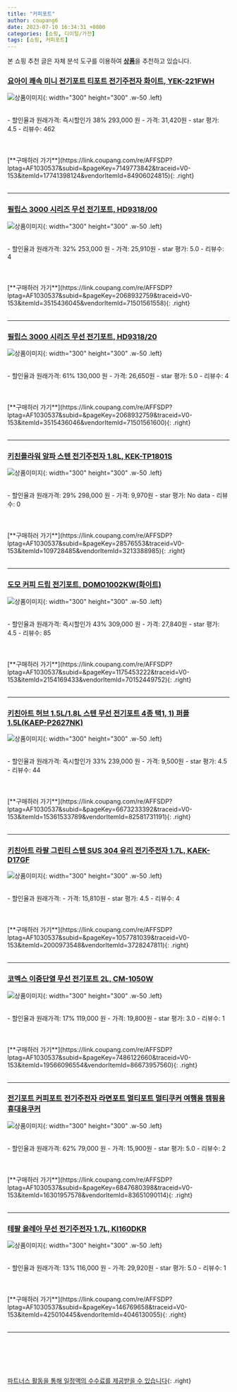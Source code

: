 ```yaml
---
title: "커피포트"
author: coupang6
date: 2023-07-10 16:34:31 +0800
categories: [쇼핑, 디이털/가전]
tags: [쇼핑, 커피포트]
---
```


본 쇼핑 추천 글은 자체 분석 도구를 이용하여 [**상품**](https://link.coupang.com/a/bao1ui)을 추천하고 있습니다.

### [요아이 쾌속 미니 전기포트 티포트 전기주전자 화이트, YEK-221FWH](https://link.coupang.com/re/AFFSDP?lptag=AF1030537&subid=&pageKey=7149773842&traceid=V0-153&itemId=17741398124&vendorItemId=84906024815)

![상품이미지](https://thumbnail7.coupangcdn.com/thumbnails/remote/230x230ex/image/retail/images/2415919149854278-da37102d-4095-47bf-b1c3-9442e8562de3.jpg){: width="300" height="300" .w-50 .left}


<br>
- 할인율과 원래가격: 즉시할인가 38%  293,000   원
- 가격: 31,420원
- star 평가: 4.5
- 리뷰수: 462
<br>
<br>
<br>
<br>
[**구매하러 가기**](https://link.coupang.com/re/AFFSDP?lptag=AF1030537&subid=&pageKey=7149773842&traceid=V0-153&itemId=17741398124&vendorItemId=84906024815){: .right}
<br>
<br>

---

### [필립스 3000 시리즈 무선 전기포트, HD9318/00](https://link.coupang.com/re/AFFSDP?lptag=AF1030537&subid=&pageKey=2068932759&traceid=V0-153&itemId=3515436045&vendorItemId=71501561558)

![상품이미지](https://thumbnail6.coupangcdn.com/thumbnails/remote/230x230ex/image/retail/images/2414698092178492-dd39ef0d-83ca-4d47-bba7-0a7cdd58f94b.jpg){: width="300" height="300" .w-50 .left}


<br>
- 할인율과 원래가격: 32%  253,000   원
- 가격: 25,910원
- star 평가: 5.0
- 리뷰수: 4
<br>
<br>
<br>
<br>
[**구매하러 가기**](https://link.coupang.com/re/AFFSDP?lptag=AF1030537&subid=&pageKey=2068932759&traceid=V0-153&itemId=3515436045&vendorItemId=71501561558){: .right}
<br>
<br>

---

### [필립스 3000 시리즈 무선 전기포트, HD9318/20](https://link.coupang.com/re/AFFSDP?lptag=AF1030537&subid=&pageKey=2068932759&traceid=V0-153&itemId=3515436046&vendorItemId=71501561600)

![상품이미지](https://thumbnail9.coupangcdn.com/thumbnails/remote/230x230ex/image/retail/images/550198729724681-d74616e4-4b66-415e-a649-9fb26a769bee.jpg){: width="300" height="300" .w-50 .left}


<br>
- 할인율과 원래가격: 61%  130,000   원
- 가격: 26,650원
- star 평가: 5.0
- 리뷰수: 4
<br>
<br>
<br>
<br>
[**구매하러 가기**](https://link.coupang.com/re/AFFSDP?lptag=AF1030537&subid=&pageKey=2068932759&traceid=V0-153&itemId=3515436046&vendorItemId=71501561600){: .right}
<br>
<br>

---

### [키친플라워 알파 스텐 전기주전자 1.8L, KEK-TP1801S](https://link.coupang.com/re/AFFSDP?lptag=AF1030537&subid=&pageKey=28576553&traceid=V0-153&itemId=109728485&vendorItemId=3213388985)

![상품이미지](https://thumbnail8.coupangcdn.com/thumbnails/remote/230x230ex/image/retail/images/1933785405510765-4c24c3ad-6bbb-4faa-80dc-141162c18625.jpg){: width="300" height="300" .w-50 .left}


<br>
- 할인율과 원래가격: 29%  298,000   원
- 가격: 9,970원
- star 평가: No data
- 리뷰수: 0
<br>
<br>
<br>
<br>
[**구매하러 가기**](https://link.coupang.com/re/AFFSDP?lptag=AF1030537&subid=&pageKey=28576553&traceid=V0-153&itemId=109728485&vendorItemId=3213388985){: .right}
<br>
<br>

---

### [도모 커피 드립 전기포트, DOMO1002KW(화이트)](https://link.coupang.com/re/AFFSDP?lptag=AF1030537&subid=&pageKey=1175453222&traceid=V0-153&itemId=2154169433&vendorItemId=70152449752)

![상품이미지](https://thumbnail7.coupangcdn.com/thumbnails/remote/230x230ex/image/retail/images/446272897079129-9eb7ca39-3e1a-4b6b-89d5-b67b27c18e35.jpg){: width="300" height="300" .w-50 .left}


<br>
- 할인율과 원래가격: 즉시할인가 43%  309,000   원
- 가격: 27,840원
- star 평가: 4.5
- 리뷰수: 85
<br>
<br>
<br>
<br>
[**구매하러 가기**](https://link.coupang.com/re/AFFSDP?lptag=AF1030537&subid=&pageKey=1175453222&traceid=V0-153&itemId=2154169433&vendorItemId=70152449752){: .right}
<br>
<br>

---

### [키친아트 허브 1.5L/1.8L 스텐 무선 전기포트 4종 택1, 1) 퍼플 1.5L(KAEP-P2627NK)](https://link.coupang.com/re/AFFSDP?lptag=AF1030537&subid=&pageKey=6673233392&traceid=V0-153&itemId=15361533789&vendorItemId=82581731191)

![상품이미지](https://thumbnail7.coupangcdn.com/thumbnails/remote/230x230ex/image/vendor_inventory/c601/2c5352a64d9e2fa1d37fb75de2a1716a7779f00302998d3081b4af21c675.jpg){: width="300" height="300" .w-50 .left}


<br>
- 할인율과 원래가격: 즉시할인가 33%  239,000   원
- 가격: 9,500원
- star 평가: 4.5
- 리뷰수: 44
<br>
<br>
<br>
<br>
[**구매하러 가기**](https://link.coupang.com/re/AFFSDP?lptag=AF1030537&subid=&pageKey=6673233392&traceid=V0-153&itemId=15361533789&vendorItemId=82581731191){: .right}
<br>
<br>

---

### [키친아트 라팔 그린티 스텐 SUS 304 유리 전기주전자 1.7L, KAEK-D17GF](https://link.coupang.com/re/AFFSDP?lptag=AF1030537&subid=&pageKey=1057781039&traceid=V0-153&itemId=2000973548&vendorItemId=3728247811)

![상품이미지](https://thumbnail10.coupangcdn.com/thumbnails/remote/230x230ex/image/retail/images/9117973862976589-a6fa0151-448b-45b3-865f-cb5792ff81f2.jpg){: width="300" height="300" .w-50 .left}


<br>
- 할인율과 원래가격: 
- 가격: 15,810원
- star 평가: 4.5
- 리뷰수: 4
<br>
<br>
<br>
<br>
[**구매하러 가기**](https://link.coupang.com/re/AFFSDP?lptag=AF1030537&subid=&pageKey=1057781039&traceid=V0-153&itemId=2000973548&vendorItemId=3728247811){: .right}
<br>
<br>

---

### [코멕스 이중단열 무선 전기포트 2L, CM-1050W](https://link.coupang.com/re/AFFSDP?lptag=AF1030537&subid=&pageKey=7486122660&traceid=V0-153&itemId=19566096554&vendorItemId=86673957560)

![상품이미지](https://thumbnail7.coupangcdn.com/thumbnails/remote/230x230ex/image/retail/images/2023/07/24/17/7/837db526-43b7-4d02-a110-9d74fe615dae.jpg){: width="300" height="300" .w-50 .left}


<br>
- 할인율과 원래가격: 17%  119,000   원
- 가격: 19,800원
- star 평가: 3.0
- 리뷰수: 1
<br>
<br>
<br>
<br>
[**구매하러 가기**](https://link.coupang.com/re/AFFSDP?lptag=AF1030537&subid=&pageKey=7486122660&traceid=V0-153&itemId=19566096554&vendorItemId=86673957560){: .right}
<br>
<br>

---

### [전기포트 커피포트 전기주전자 라면포트 멀티포트 멀티쿠커 여행용 캠핑용 휴대용쿠커](https://link.coupang.com/re/AFFSDP?lptag=AF1030537&subid=&pageKey=6847680398&traceid=V0-153&itemId=16301957578&vendorItemId=83651090114)

![상품이미지](https://thumbnail10.coupangcdn.com/thumbnails/remote/230x230ex/image/vendor_inventory/5c6e/9887b81f6e6a2fb3fe2756701e9979ff98821c8e3cc7debc5b3bf0861061.jpg){: width="300" height="300" .w-50 .left}


<br>
- 할인율과 원래가격: 62%  79,000   원
- 가격: 15,900원
- star 평가: 5.0
- 리뷰수: 2
<br>
<br>
<br>
<br>
[**구매하러 가기**](https://link.coupang.com/re/AFFSDP?lptag=AF1030537&subid=&pageKey=6847680398&traceid=V0-153&itemId=16301957578&vendorItemId=83651090114){: .right}
<br>
<br>

---

### [테팔 올레아 무선 전기주전자 1.7L, KI160DKR](https://link.coupang.com/re/AFFSDP?lptag=AF1030537&subid=&pageKey=146769658&traceid=V0-153&itemId=425010445&vendorItemId=4046130055)

![상품이미지](https://thumbnail9.coupangcdn.com/thumbnails/remote/230x230ex/image/retail/images/9099904144411458-bbad4318-7701-49cf-8e6b-2c6e1892d930.jpg){: width="300" height="300" .w-50 .left}


<br>
- 할인율과 원래가격: 13%  116,000   원
- 가격: 29,920원
- star 평가: 5.0
- 리뷰수: 1
<br>
<br>
<br>
<br>
[**구매하러 가기**](https://link.coupang.com/re/AFFSDP?lptag=AF1030537&subid=&pageKey=146769658&traceid=V0-153&itemId=425010445&vendorItemId=4046130055){: .right}
<br>
<br>

---
<br><br><br><br><br> [파트너스 활동을 통해 일정액의 수수료를 제공받을 수 있습니다](https://link.coupang.com/a/bao1ui){: .right}